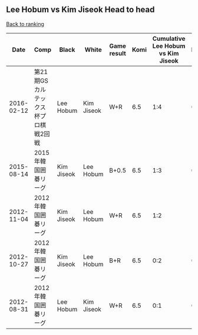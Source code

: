 ## Lee Hobum vs Kim Jiseok Head to head

[Back to ranking](../../index.md)




| **Date** | **Comp** | **Black** | **White** | **Game result** | **Komi** | **Cumulative Lee Hobum vs Kim Jiseok** | **Lee Hobum streak** | **Kim Jiseok streak** | 
| --- | --- | --- | --- | --- | --- | --- | --- | --- |
| 2016-02-12 | 第21期GSカルテックス杯プロ棋戦2回戦 | Lee Hobum | Kim Jiseok | W+R | 6.5 | 1:4 | 0 | 2 | 
| 2015-08-14 | 2015年韓国囲碁リーグ | Kim Jiseok | Lee Hobum | B+0.5 | 6.5 | 1:3 | 0 | 1 | 
| 2012-11-04 | 2012年韓国囲碁リーグ | Kim Jiseok | Lee Hobum | W+R | 6.5 | 1:2 | 1 | 0 | 
| 2012-10-27 | 2012年韓国囲碁リーグ | Kim Jiseok | Lee Hobum | B+R | 6.5 | 0:2 | 0 | 2 | 
| 2012-08-31 | 2012年韓国囲碁リーグ | Lee Hobum | Kim Jiseok | W+R | 6.5 | 0:1 | 0 | 1 |




